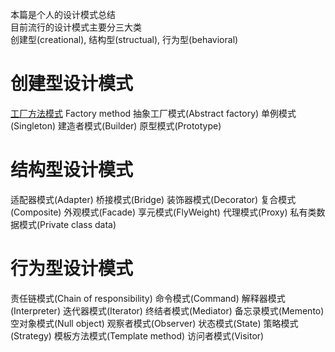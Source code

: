 本篇是个人的设计模式总结  
目前流行的设计模式主要分三大类  
创建型(creational), 结构型(structual), 行为型(behavioral)

# 创建型设计模式
[工厂方法模式](https://github.com/godofchina/design_partten/tree/master/CreationalPattern/Factory) Factory method
抽象工厂模式(Abstract factory)
单例模式(Singleton)
建造者模式(Builder)
原型模式(Prototype)
# 结构型设计模式
适配器模式(Adapter)
桥接模式(Bridge)
装饰器模式(Decorator)
复合模式(Composite)
外观模式(Facade)
享元模式(FlyWeight)
代理模式(Proxy)
私有类数据模式(Private class data)
# 行为型设计模式
责任链模式(Chain of responsibility)
命令模式(Command)
解释器模式(Interpreter)
迭代器模式(Iterator)
终结者模式(Mediator)
备忘录模式(Memento)
空对象模式(Null object)
观察者模式(Observer)
状态模式(State)
策略模式(Strategy)
模板方法模式(Template method)
访问者模式(Visitor)
